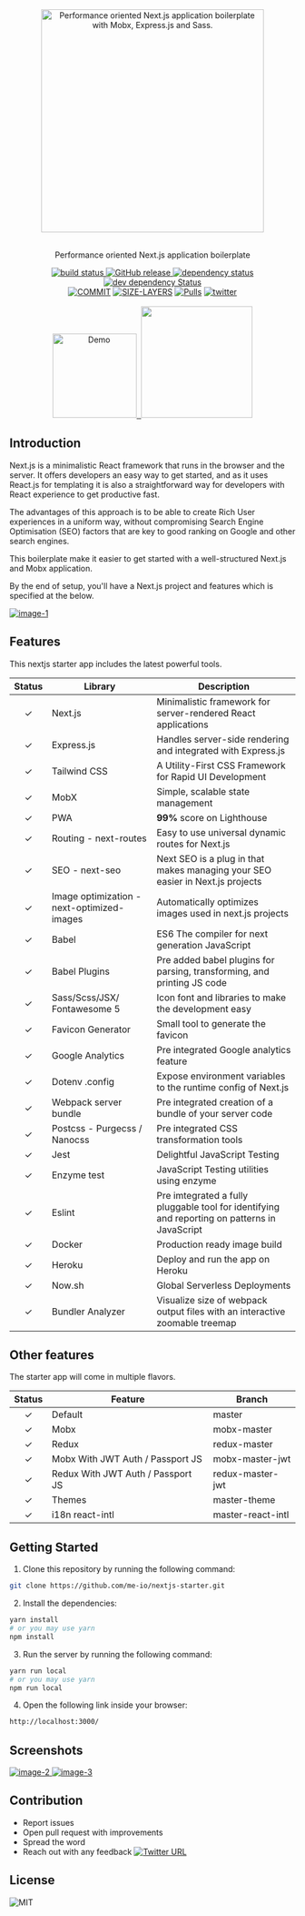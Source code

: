 <div align="center">
  <div>
    <img src="https://cdn-images-1.medium.com/max/1600/1*OA9c8CovXaqjwbzi_qYKsA.jpeg" alt="Performance oriented Next.js application boilerplate with Mobx, Express.js and Sass." width="392" />
  </div>
  <br/>
  <p>Performance oriented Next.js application boilerplate</p>
  <div>
    <a href="https://travis-ci.org/me-io/nextjs-starter">
      <img src="https://img.shields.io/travis/me-io/nextjs-starter/master.svg?style=flat-square" alt="build status" />
    </a>
    <a href="https://github.com/me-io/nextjs-starter/releases"><img src="https://img.shields.io/github/release/me-io/nextjs-starter.svg" alt="GitHub release" />
    </a>
    <a href="https://david-dm.org/me-io/nextjs-starter">
      <img src="https://david-dm.org/me-io/nextjs-starter.svg?style=flat-square" alt="dependency status" />
    </a>
    <a href="https://david-dm.org/me-io/nextjs-starter?type=dev">
      <img src="https://david-dm.org/me-io/nextjs-starter/dev-status.svg?style=flat-square" alt="dev dependency Status" />
    </a>
    <br>
    <a href="https://microbadger.com/images/meio/nextjs-starter"><img src="https://images.microbadger.com/badges/commit/meio/nextjs-starter.svg" alt="COMMIT" /></a>
    <a href="https://microbadger.com/images/meio/nextjs-starter"><img src="https://images.microbadger.com/badges/image/meio/nextjs-starter.svg" alt="SIZE-LAYERS" /></a>
    <a href="https://hub.docker.com/r/meio/nextjs-starter"><img src="https://shields.beevelop.com/docker/pulls/meio/nextjs-starter.svg?style=flat-square" alt="Pulls" /></a>
    <a href="https://twitter.com/meabed">
      <img src="https://img.shields.io/twitter/url/https/twitter.com/meabed.svg?style=social&label=@meabed" alt="twitter" />
    </a>
  </div>
  <br/>
  <div>
    <a href="https://nextjs-starter-app.herokuapp.com/">
      <img src="https://i.imgur.com/HuzhV03.png" alt="Demo" width="148">
    </a>
    <a href="https://heroku.com/deploy">
      <img src="https://www.herokucdn.com/deploy/button.svg" alt="">
    </a>
    <a href="https://codesandbox.io/s/github/me-io/nextjs-starter/tree/master/">
      <img src="https://i.imgur.com/aM38khO.png" alt="" width="196">
    </a>
  </div>
</div>

## Introduction

Next.js is a minimalistic React framework that runs in the browser and the server. It offers developers an easy way to get started, and as it uses React.js for templating it is also a straightforward way for developers with React experience to get productive fast.

The advantages of this approach is to be able to create Rich User experiences in a uniform way, without compromising Search Engine Optimisation (SEO) factors that are key to good ranking on Google and other search engines.

This boilerplate make it easier to get started with a well-structured Next.js and Mobx application.

By the end of setup, you'll have a Next.js project and features which is specified at the below.

<div>
  <a href="https://nextjs-starter-app.herokuapp.com/">
    <img src="https://i.imgur.com/fFLwulo.png" alt="image-1">
  </a>
</div>

## Features

This nextjs starter app includes the latest powerful tools.

| Status | Library | Description |
|:---:|---|---|
| ✓ | Next.js | Minimalistic framework for server-rendered React applications |
| ✓ | Express.js | Handles server-side rendering and integrated with Express.js |
| ✓ | Tailwind CSS | A Utility-First CSS Framework for Rapid UI Development |
| ✓ | MobX | Simple, scalable state management |
| ✓ | PWA | **99%** score on Lighthouse |
| ✓ | Routing - next-routes | Easy to use universal dynamic routes for Next.js |
| ✓ | SEO - next-seo | Next SEO is a plug in that makes managing your SEO easier in Next.js projects |
| ✓ | Image optimization - next-optimized-images | Automatically optimizes images used in next.js projects |
| ✓ | Babel | ES6 The compiler for next generation JavaScript |
| ✓ | Babel Plugins | Pre added babel plugins for parsing, transforming, and printing JS code |
| ✓ | Sass/Scss/JSX/ Fontawesome 5 | Icon font and libraries to make the development easy |
| ✓ | Favicon Generator | Small tool to generate the favicon |
| ✓ | Google Analytics | Pre integrated Google analytics feature |
| ✓ | Dotenv .config | Expose environment variables to the runtime config of Next.js |
| ✓ | Webpack server bundle | Pre integrated creation of a bundle of your server code |
| ✓ | Postcss - Purgecss / Nanocss | Pre integrated CSS transformation tools |
| ✓ | Jest | Delightful JavaScript Testing |
| ✓ | Enzyme test | JavaScript Testing utilities using enzyme |
| ✓ | Eslint | Pre imtegrated a fully pluggable tool for identifying and reporting on patterns in JavaScript |
| ✓ | Docker | Production ready image build |
| ✓ | Heroku | Deploy and run the app on Heroku |
| ✓ | Now.sh | Global Serverless Deployments |
| ✓ | Bundler Analyzer | Visualize size of webpack output files with an interactive zoomable treemap |

## Other features

The starter app will come in multiple flavors.

| Status | Feature | Branch |
|:---:|---|---|
| ✓ | Default | master |
| ✓ | Mobx | mobx-master |
| ✓ | Redux | redux-master |
| ✓ | Mobx With JWT Auth / Passport JS | mobx-master-jwt |
| ✓ | Redux With JWT Auth / Passport JS | redux-master-jwt |
| ✓ | Themes | master-theme |
| ✓ | i18n react-intl | master-react-intl |

## Getting Started

1. Clone this repository by running the following command:
  ```bash
  git clone https://github.com/me-io/nextjs-starter.git
  ```

2. Install the dependencies:
  ```bash
  yarn install
  # or you may use yarn
  npm install
  ```

3. Run the server by running the following command:
  ```bash
  yarn run local
  # or you may use yarn
  npm run local
  ```

4. Open the following link inside your browser:
  ```bash
  http://localhost:3000/
  ```

## Screenshots

<div>
  <a href="https://nextjs-starter-app.herokuapp.com/example/about-us">
    <img src="https://i.imgur.com/BjGvYRA.png" alt="image-2">
  </a>
  <a href="https://nextjs-starter-app.herokuapp.com/example/contact-us">
    <img src="https://i.imgur.com/iXhj8tI.png" alt="image-3">
  </a>
</div>

## Contribution

- Report issues
- Open pull request with improvements
- Spread the word
- Reach out with any feedback [![Twitter URL](https://img.shields.io/twitter/url/https/twitter.com/meabed.svg?style=social&label=Follow%20%40meabed)](https://twitter.com/meabed)

## License

<div>
  <img src="https://img.shields.io/badge/license-MIT-brightgreen.svg?style=flat-square" alt="MIT">
</div>
